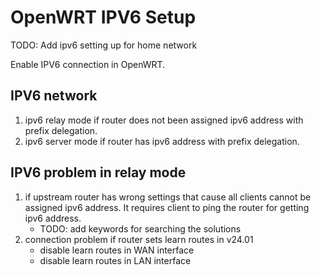 # OpenWRT IPV6 Setup


TODO: Add ipv6 setting up for home network

Enable IPV6 connection in OpenWRT.

## IPV6 network

1. ipv6 relay mode if router does not been assigned ipv6 address with prefix delegation.
2. ipv6 server mode if router has ipv6 address with prefix delegation.

## IPV6 problem in relay mode

1. if upstream router has wrong settings that cause all clients cannot be assigned ipv6 address.
It requires client to ping the router for getting ipv6 address.
    - TODO: add keywords for searching the solutions
2. connection problem if router sets learn routes in v24.01
    - disable learn routes in WAN interface
    - disable learn routes in LAN interface

